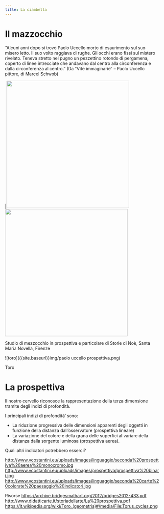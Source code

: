 ```yaml
---
title: La ciambella
---
```


# Il mazzocchio
“Alcuni anni dopo si trovò Paolo Uccello morto di esaurimento sul suo misero letto. Il suo volto raggiava di rughe. Gli occhi erano fissi sul mistero rivelato. Teneva stretto nel pugno un pezzettino rotondo di pergamena, coperto di linee intrecciate che andavano dal centro alla circonferenza e dalla circonferenza al centro.” (Da “Vite immaginarie” – Paolo Uccello pittore, di Marcel Schwob)


|<img src="https://vestioevo.files.wordpress.com/2015/06/image15.jpg" 
width="400" height="414"> <img src="https://vestioevo.files.wordpress.com/2015/06/image16.jpg" 
width="400" height="414">    

Studio di mezzocchio in prospettiva e particolare di Storie di Noè, Santa Maria Novella, Firenze

![toro]({{site.baseurl}}img/paolo uccello prospettiva.png)

Toro


# La prospettiva

Il nostro cervello riconosce la rappresentazione della terza dimensione tramite degli indizi di profondità.

I principali indizi di profondità’ sono:
 
- La riduzione progressiva delle dimensioni apparenti degli oggetti in funzione della distanza dall’osservatore (prospettiva lineare)
- La variazione del colore e della grana delle superfici al variare della distanza dalla sorgente luminosa (prospettiva aerea).

Quali altri indicatori potrebbero esserci?

http://www.vcostantini.eu/uploads/images/linguaggio/seconda%20prospettiva%20aerea%20monocromo.jpg
http://www.vcostantini.eu/uploads/images/prospettiva/prospettiva%20binari.jpg
http://www.vcostantini.eu/uploads/images/linguaggio/seconda%20carte%20colorate%20paesaggio%20indicatori.jpg

Risorse
https://archive.bridgesmathart.org/2012/bridges2012-433.pdf
http://www.didatticarte.it/storiadellarte/La%20prospettiva.pdf
https://it.wikipedia.org/wiki/Toro_(geometria)#/media/File:Torus_cycles.png
